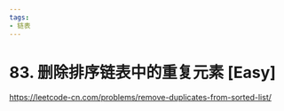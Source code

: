 ```yaml
---
tags:
- 链表
---
```


# 83. 删除排序链表中的重复元素 [Easy]

<https://leetcode-cn.com/problems/remove-duplicates-from-sorted-list/>
